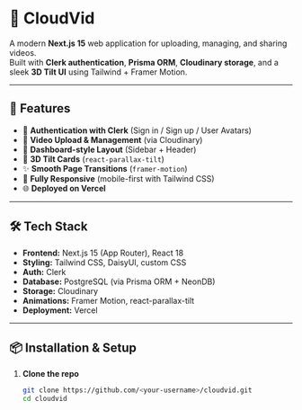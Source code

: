 # 🎥 CloudVid

A modern **Next.js 15** web application for uploading, managing, and sharing videos.  
Built with **Clerk authentication**, **Prisma ORM**, **Cloudinary storage**, and a sleek **3D Tilt UI** using Tailwind + Framer Motion.

---

## 🚀 Features

- 🔐 **Authentication with Clerk** (Sign in / Sign up / User Avatars)
- 🎥 **Video Upload & Management** (via Cloudinary)
- 📂 **Dashboard-style Layout** (Sidebar + Header)
- 🎨 **3D Tilt Cards** (`react-parallax-tilt`)
- ✨ **Smooth Page Transitions** (`framer-motion`)
- 📱 **Fully Responsive** (mobile-first with Tailwind CSS)
- 🌐 **Deployed on Vercel**

---

## 🛠️ Tech Stack

- **Frontend:** Next.js 15 (App Router), React 18
- **Styling:** Tailwind CSS, DaisyUI, custom CSS
- **Auth:** Clerk
- **Database:** PostgreSQL (via Prisma ORM + NeonDB)
- **Storage:** Cloudinary
- **Animations:** Framer Motion, react-parallax-tilt
- **Deployment:** Vercel

---

## 📦 Installation & Setup

1. **Clone the repo**
   ```bash
   git clone https://github.com/<your-username>/cloudvid.git
   cd cloudvid

